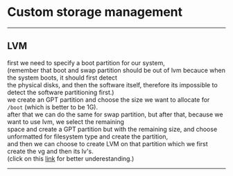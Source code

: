 # Custom storage management
---
## LVM

first we need to specify a boot partition for our system,  
(remember that boot and swap partition should be out of lvm becauce when the system boots, it should first detect  
the physical disks, and then the software itself, therefore its impossible to detect the software partitioning first.)  
we create an GPT partition and choose the size we want to allocate for `/boot` (which is better to be 1G).  
after that we can do the same for swap partition, but after that, because we want to use lvm,  we select the remaining  
space and create a GPT partition but with the remaining size, and choose unformatted for filesystem type and create the partition,  
and then we can choose to create LVM on that partition which we first create the vg and then its lv's.  
(click on this [link](https://systemzone.net/ubuntu-server-20-04-installation-with-lvm/) for better underestanding.)

---
